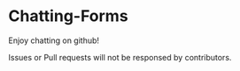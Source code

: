 # Chatting-Forms

Enjoy chatting on github!

Issues or Pull requests will not be responsed by contributors.

